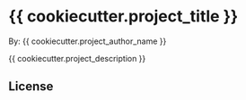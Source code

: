 #  {{ cookiecutter.project_title }}

By: {{ cookiecutter.project_author_name }}

{{ cookiecutter.project_description }}

## License